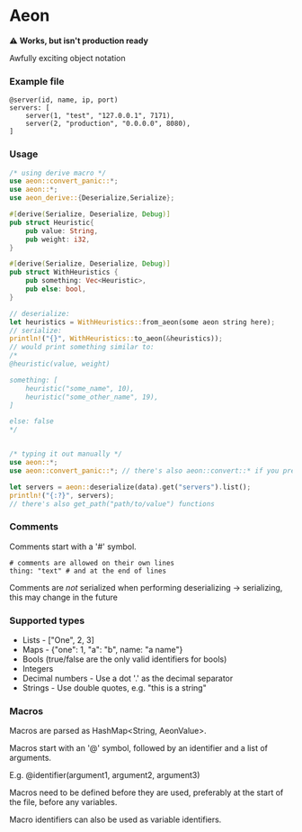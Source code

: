 # Aeon

⚠ **Works, but isn't production ready**

Awfully exciting object notation

### Example file
```
@server(id, name, ip, port)
servers: [
	server(1, "test", "127.0.0.1", 7171),
	server(2, "production", "0.0.0.0", 8080),
]
```

### Usage
```rust
/* using derive macro */
use aeon::convert_panic::*;
use aeon::*;
use aeon_derive::{Deserialize,Serialize};

#[derive(Serialize, Deserialize, Debug)]
pub struct Heuristic{
    pub value: String,
    pub weight: i32,
} 

#[derive(Serialize, Deserialize, Debug)]
pub struct WithHeuristics {
	pub something: Vec<Heuristic>,
	pub else: bool,
}

// deserialize:
let heuristics = WithHeuristics::from_aeon(some aeon string here);
// serialize:
println!("{}", WithHeuristics::to_aeon(&heuristics));
// would print something similar to:
/*
@heuristic(value, weight)

something: [
	heuristic("some_name", 10),
	heuristic("some_other_name", 19),
]

else: false
*/


/* typing it out manually */
use aeon::*;
use aeon::convert_panic::*; // there's also aeon::convert::* if you prefer Option<T> over panics

let servers = aeon::deserialize(data).get("servers").list();
println!("{:?}", servers);
// there's also get_path("path/to/value") functions
```

### Comments
Comments start with a '#' symbol.
```
# comments are allowed on their own lines
thing: "text" # and at the end of lines
```

Comments are _not_ serialized when performing deserializing -> serializing, this may change in the future

### Supported types
- Lists - ["One", 2, 3]
- Maps - {"one": 1, "a": "b", name: "a name"}
- Bools (true/false are the only valid identifiers for bools)
- Integers
- Decimal numbers - Use a dot '.' as the decimal separator
- Strings - Use double quotes, e.g. "this is a string"

### Macros
Macros are parsed as HashMap<String, AeonValue>.

Macros start with an '@' symbol, followed by an identifier and a list of arguments.

E.g. @identifier(argument1, argument2, argument3)

Macros need to be defined before they are used, preferably at the start of the file, before any variables.

Macro identifiers can also be used as variable identifiers.
